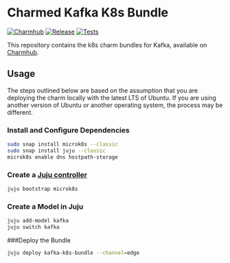 # Charmed Kafka K8s Bundle
[![Charmhub](https://charmhub.io/kafka-k8s-bundle/badge.svg)](https://charmhub.io/kafka-k8s-bundle)
[![Release](https://github.com/canonical/kafka-k8s-bundle/actions/workflows/release.yaml/badge.svg)](https://github.com/canonical/kafka-k8s-bundle/actions/workflows/release.yaml)
[![Tests](https://github.com/canonical/kafka-k8s-bundle/actions/workflows/ci.yaml/badge.svg?branch=main)](https://github.com/canonical/kafka-k8s-bundle/actions/workflows/ci.yaml)

This repository contains the k8s charm bundles for Kafka, available on [Charmhub](https://charmhub.io/kafka-k8s-bundle).

## Usage
The steps outlined below are based on the assumption that you are deploying the charm locally with the latest LTS of Ubuntu.  If you are using another version of Ubuntu or another operating system, the process may be different.

### Install and Configure Dependencies
```bash
sudo snap install microk8s --classic
sudo snap install juju --classic
microk8s enable dns hostpath-storage
```

### Create a [Juju controller](https://juju.is/docs/olm/create-a-controller)
```bash
juju bootstrap microk8s
```

### Create a Model in Juju
```bash
juju add-model kafka
juju switch kafka
```
###Deploy the Bundle
```bash
juju deploy kafka-k8s-bundle --channel=edge
```


